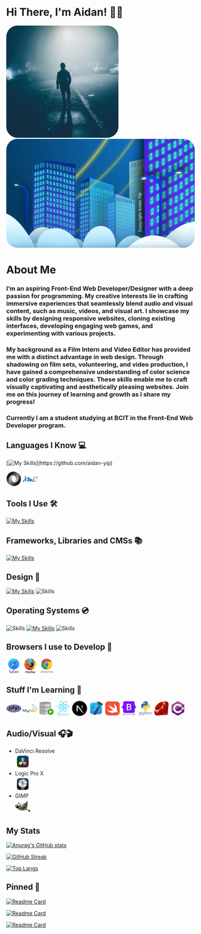 # Hi There, I'm Aidan! 👋🏻

<img src="https://github.com/aidan-yip/aidan-yip/blob/main/small.jpg" width="300" style="border-radius: 30px;"></img>
<img src="https://github.com/aidan-yip/aidan-yip/blob/main/thin_cloud.png/" width="520" style="border-radius: 30px;" oncontextmenu="return false"></img>

# About Me

### I’m an aspiring Front-End Web Developer/Designer with a deep passion for programming. My creative interests lie in crafting immersive experiences that seamlessly blend audio and visual content, such as music, videos, and visual art. I showcase my skills by designing responsive websites, cloning existing interfaces, developing engaging web games, and experimenting with various projects. 

### My background as a Film Intern and Video Editor has provided me with a distinct advantage in web design. Through shadowing on film sets, volunteering, and video production, I have gained a comprehensive understanding of color science and color grading techniques. These skills enable me to craft visually captivating and aesthetically pleasing websites. Join me on this journey of learning and growth as I share my progress!

### Currently I am a student studying at BCIT in the Front-End Web Developer program.

## Languages I Know 💻

 [![My Skills](https://skillicons.dev/icons?i=html,css,js,php,md,)](https://github.com/aidan-yip)
 
<div>
  <img src="https://github.com/devicons/devicon/blob/master/icons/json/json-original.svg" width="40" height="40"></img>
  <img src="https://github.com/devicons/devicon/blob/master/icons/xml/xml-original.svg" width="40" height="40"></img>
</div>

## Tools I Use 🛠️

 [![My Skills](https://skillicons.dev/icons?i=vscode,github,gitlab,git,netlify,firebase,cloudflare,npm)](https://github.com/aidan-yip)

## Frameworks, Libraries and CMSs 📚

 [![My Skills](https://skillicons.dev/icons?i=sass,jquery,react,vite,electron,wordpress)](https://github.com/aidan-yip)

## Design 🎨

 [![My Skills](https://skillicons.dev/icons?i=figma,xd,illustrator,photoshop)](https://github.com/aidan-yip)
 ![Skills](https://skills-icons.vercel.app/api/icons?i=lightroom)

## Operating Systems 💿

   ![Skills](https://skills-icons.vercel.app/api/icons?i=apple,windows,linux,ubuntu,mint)
   [![My Skills](https://skillicons.dev/icons?i=mint)](https://github.com/aidan-yip)
   ![Skills](https://skills-icons.vercel.app/api/icons?i=debian,raspberrypi)

## Browsers I use to Develop 🛜

<div>
  <img src="https://github.com/devicons/devicon/blob/master/icons/safari/safari-original-wordmark.svg" width="40" height="40"></img>
  <img src="https://github.com/devicons/devicon/blob/master/icons/firefox/firefox-original-wordmark.svg" width="40" height="40"></img>
  <img src="https://github.com/devicons/devicon/blob/master/icons/chrome/chrome-original-wordmark.svg" width="40" height="40"></img>
</div>

## Stuff I'm Learning 🌿

<div>
  <img src="https://github.com/devicons/devicon/blob/master/icons/php/php-original.svg" width="40" height="40"></img>
  <img src="https://github.com/devicons/devicon/blob/master/icons/mysql/mysql-original-wordmark.svg" width="40" height="40"></img>
  <img src="https://github.com/devicons/devicon/blob/master/icons/sqldeveloper/sqldeveloper-original.svg" width="40" height="40"></img>
  <img src="https://github.com/devicons/devicon/blob/master/icons/react/react-original-wordmark.svg" width="40" height="40"></img>
  <img src="https://github.com/devicons/devicon/blob/master/icons/nextjs/nextjs-original.svg" width="40" height="40"></img>
  <img src="https://github.com/devicons/devicon/blob/master/icons/xcode/xcode-original.svg" width="40" height="40"></img>
  <img src="https://github.com/devicons/devicon/blob/master/icons/swift/swift-original.svg" width="40" height="40"></img>
  <img src="https://github.com/devicons/devicon/blob/master/icons/bootstrap/bootstrap-original-wordmark.svg" width="40" height="40"></img>
  <img src="https://github.com/devicons/devicon/blob/master/icons/python/python-original-wordmark.svg" width="40" height="40"></img>
  <img src="https://github.com/devicons/devicon/blob/master/icons/ruby/ruby-original.svg" width="40" height="40"></img>
  <img src="https://github.com/devicons/devicon/blob/master/icons/csharp/csharp-original.svg" width="40" height="40"></img>
</div>

## Audio/Visual 🎧🎬

<ul>
  <li>DaVinci Resolve</li>
  <img src="https://github.com/aidan-yip/aidan-yip/raw/main/davinci.png" width="40" height="40"></img>
  <li>Logic Pro X</li>
  <img src="https://github.com/aidan-yip/aidan-yip/raw/main/logicpro-icon.png" width="40" height="40"></img>
  <li>GIMP</li>
   <img src="https://github.com/devicons/devicon/raw/master/icons/gimp/gimp-original.svg" width="40" height="40"></img>
</ul>

## My Stats

[![Anurag's GitHub stats](https://github-readme-stats.vercel.app/api?username=aidan-yip&border_radius=35&border_color=001658&theme=algolia)](https://github.com/aidan-yip)

[![GitHub Streak](https://streak-stats.demolab.com?user=aidan-yip&theme=hacker&border_radius=35&card_width=450&background=001900&border=022B00)](https://github.com/aidan-yip)

[![Top Langs](https://github-readme-stats.vercel.app/api/top-langs/?username=aidan-yip&layout=donut-vertical&theme=codeSTACKr&border_radius=35&card_width=450&height=195)](https://github.com/aidan-yip)

## Pinned 📌

[![Readme Card](https://github-readme-stats.vercel.app/api/pin/?username=aidan-yip&repo=mac_tv&theme=algolia)](https://github.com/aidan-yip/mac_tv)

[![Readme Card](https://github-readme-stats.vercel.app/api/pin/?username=aidan-yip&repo=calculator&theme=algolia)](https://github.com/aidan-yip/calculator)

[![Readme Card](https://github-readme-stats.vercel.app/api/pin/?username=aidan-yip&repo=zone_23&theme=algolia)](https://github.com/aidan-yip/zone_23)

<!--
**aidan-yip/aidan-yip** is a ✨ _special_ ✨ repository because its `README.md` (this file) appears on your GitHub profile.

  <img src="" width="40" height="40"></img>
  <img src="" width="40" height="40"></img>
  <img src="" width="40" height="40"></img>

  <div>
  <img src="https://github.com/devicons/devicon/blob/master/icons/html5/html5-original-wordmark.svg" width="40" height="40"></img>
  <img src="https://github.com/devicons/devicon/blob/master/icons/css3/css3-original-wordmark.svg" width="40" height="40"></img>
  <img src="https://github.com/devicons/devicon/blob/master/icons/javascript/javascript-original.svg" width="40" height="40"></img>
  <img src="https://github.com/devicons/devicon/blob/master/icons/json/json-original.svg" width="40" height="40"></img>
  <img src="https://github.com/devicons/devicon/blob/master/icons/xml/xml-original.svg" width="40" height="40"></img>
  <img src="https://github.com/devicons/devicon/blob/master/icons/markdown/markdown-original.svg" width="40" height="40"></img>
</div>

<div>
  <img src="https://github.com/devicons/devicon/blob/master/icons/jquery/jquery-original-wordmark.svg" width="40" height="40"></img>
  <img src="https://github.com/devicons/devicon/blob/master/icons/electron/electron-original.svg" width="40" height="40"></img>
</div>

  <div>
  <img src="https://github.com/aidan-yip/aidan-yip/raw/main/apple.png" width="35" height="40"></img>
  <img src="https://github.com/devicons/devicon/blob/master/icons/linux/linux-original.svg" width="40" height="40"></img>
  <img src="https://github.com/devicons/devicon/blob/master/icons/windows11/windows11-original.svg" width="40" height="40"></img> 
</div>

  <div>
  <img src="https://github.com/devicons/devicon/blob/master/icons/vscode/vscode-original-wordmark.svg" width="40" height="40"></img>
  <img src="https://github.com/devicons/devicon/blob/master/icons/github/github-original-wordmark.svg" width="40" height="40"></img>
  <img src="https://github.com/devicons/devicon/blob/master/icons/git/git-original-wordmark.svg" width="40" height="40"></img>
  <img src="https://github.com/devicons/devicon/blob/master/icons/netlify/netlify-original-wordmark.svg" width="40" height="40"></img>
  <img src="https://github.com/devicons/devicon/blob/master/icons/firebase/firebase-original-wordmark.svg" width="40" height="40"></img>
  <img src="https://github.com/devicons/devicon/blob/master/icons/cloudflare/cloudflare-original-wordmark.svg" width="40" height="40"></img>
  <img src="https://github.com/devicons/devicon/blob/master/icons/npm/npm-original-wordmark.svg" width="40" height="40"></img>
  <img src="https://github.com/devicons/devicon/blob/master/icons/google/google-original-wordmark.svg" width="40" height="40"></img>
</div>

Here are some ideas to get you started:

- 🔭 I’m currently working on ...
- 🌱 I’m currently learning ...
- 👯 I’m looking to collaborate on ...
- 🤔 I’m looking for help with ...
- 💬 Ask me about ...
- 📫 How to reach me: ...
- ⚡ Fun fact: ...
-->
